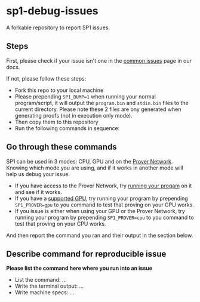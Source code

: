 # sp1-debug-issues

A forkable repository to report SP1 issues.

## Steps

First, please check if your issue isn't one in the [common issues](https://github.com/keep-starknet-strange/sp1-debug-issues/issues) page in our docs.

If not, please follow these steps:

* Fork this repo to your local machine
* Please prepending `SP1_DUMP=1` when running your normal program/script, it will output the `program.bin` and `stdin.bin` files to the current directory.
  Please note these 2 files are ony generated when generating proofs (not in execution only mode).
* Then copy them to this repository
* Run the following commands in sequence:
 
## Go through these commands

SP1 can be used in 3 modes: CPU, GPU and on the [Prover Network](https://docs.succinct.xyz/docs/generating-proofs/prover-network). Knowing which mode you are using,
and if it works in another mode will help us debug your issue.
 
* If you have access to the Prover Network,
  try [running your progam](https://docs.succinct.xyz/docs/generating-proofs/prover-network/usage) on it and see if it works. 
* If you have a [supported GPU](https://docs.succinct.xyz/docs/generating-proofs/hardware-acceleration/cuda),
  try running your program by prepending `SP1_PROVER=gpu` to you command to test that proving on your GPU works.
* If you issue is either when using your GPU or the Prover Network,
  try running your program by prepending `SP1_PROVER=cpu` to you command to test that proving on your CPU works.

And then report the command you ran and their output in the section below.

## Describe command for reproducible issue
 
**Please list the command here where you run into an issue**
 
* List the command: ...
* Write the terminal output: ...
* Write machine specs: ...